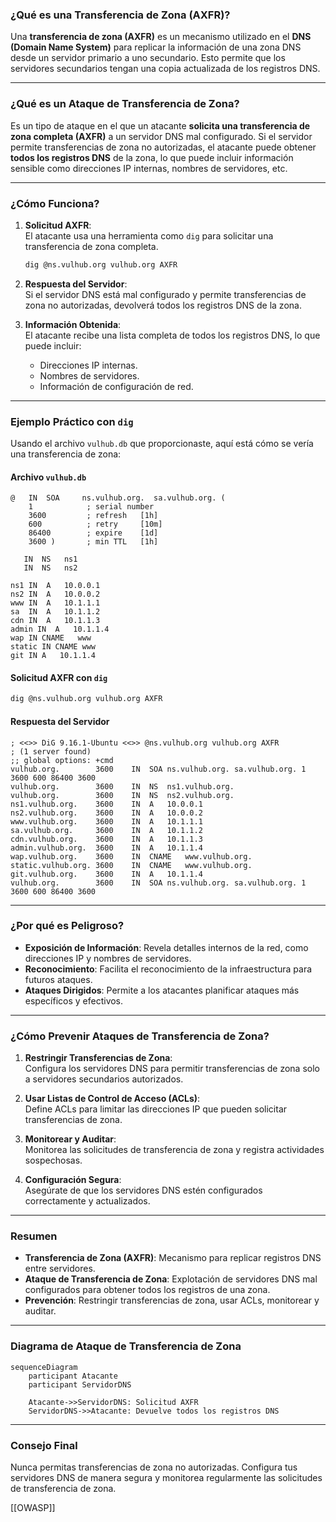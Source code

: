 
### **¿Qué es una Transferencia de Zona (AXFR)?**

Una **transferencia de zona (AXFR)** es un mecanismo utilizado en el **DNS (Domain Name System)** para replicar la información de una zona DNS desde un servidor primario a uno secundario. Esto permite que los servidores secundarios tengan una copia actualizada de los registros DNS.

---

### **¿Qué es un Ataque de Transferencia de Zona?**

Es un tipo de ataque en el que un atacante **solicita una transferencia de zona completa (AXFR)** a un servidor DNS mal configurado. Si el servidor permite transferencias de zona no autorizadas, el atacante puede obtener **todos los registros DNS** de la zona, lo que puede incluir información sensible como direcciones IP internas, nombres de servidores, etc.

---

### **¿Cómo Funciona?**

1. **Solicitud AXFR**:  
   El atacante usa una herramienta como `dig` para solicitar una transferencia de zona completa.
   ```bash
   dig @ns.vulhub.org vulhub.org AXFR
   ```

2. **Respuesta del Servidor**:  
   Si el servidor DNS está mal configurado y permite transferencias de zona no autorizadas, devolverá todos los registros DNS de la zona.

3. **Información Obtenida**:  
   El atacante recibe una lista completa de todos los registros DNS, lo que puede incluir:
   - Direcciones IP internas.
   - Nombres de servidores.
   - Información de configuración de red.

---

### **Ejemplo Práctico con `dig`**

Usando el archivo `vulhub.db` que proporcionaste, aquí está cómo se vería una transferencia de zona:

#### **Archivo `vulhub.db`**
```plaintext
@   IN  SOA     ns.vulhub.org.  sa.vulhub.org. ( 
    1            ; serial number 
    3600         ; refresh   [1h] 
    600          ; retry     [10m] 
    86400        ; expire    [1d] 
    3600 )       ; min TTL   [1h]

   IN  NS   ns1
   IN  NS   ns2

ns1 IN  A   10.0.0.1
ns2 IN  A   10.0.0.2
www IN  A   10.1.1.1
sa  IN  A   10.1.1.2
cdn IN  A   10.1.1.3
admin IN  A   10.1.1.4
wap IN CNAME   www
static IN CNAME www
git IN A   10.1.1.4
```

#### **Solicitud AXFR con `dig`**
```bash
dig @ns.vulhub.org vulhub.org AXFR
```

#### **Respuesta del Servidor**
```plaintext
; <<>> DiG 9.16.1-Ubuntu <<>> @ns.vulhub.org vulhub.org AXFR
; (1 server found)
;; global options: +cmd
vulhub.org.        3600    IN  SOA ns.vulhub.org. sa.vulhub.org. 1 3600 600 86400 3600
vulhub.org.        3600    IN  NS  ns1.vulhub.org.
vulhub.org.        3600    IN  NS  ns2.vulhub.org.
ns1.vulhub.org.    3600    IN  A   10.0.0.1
ns2.vulhub.org.    3600    IN  A   10.0.0.2
www.vulhub.org.    3600    IN  A   10.1.1.1
sa.vulhub.org.     3600    IN  A   10.1.1.2
cdn.vulhub.org.    3600    IN  A   10.1.1.3
admin.vulhub.org.  3600    IN  A   10.1.1.4
wap.vulhub.org.    3600    IN  CNAME   www.vulhub.org.
static.vulhub.org. 3600    IN  CNAME   www.vulhub.org.
git.vulhub.org.    3600    IN  A   10.1.1.4
vulhub.org.        3600    IN  SOA ns.vulhub.org. sa.vulhub.org. 1 3600 600 86400 3600
```

---

### **¿Por qué es Peligroso?**

- **Exposición de Información**: Revela detalles internos de la red, como direcciones IP y nombres de servidores.
- **Reconocimiento**: Facilita el reconocimiento de la infraestructura para futuros ataques.
- **Ataques Dirigidos**: Permite a los atacantes planificar ataques más específicos y efectivos.

---

### **¿Cómo Prevenir Ataques de Transferencia de Zona?**

1. **Restringir Transferencias de Zona**:  
   Configura los servidores DNS para permitir transferencias de zona solo a servidores secundarios autorizados.

2. **Usar Listas de Control de Acceso (ACLs)**:  
   Define ACLs para limitar las direcciones IP que pueden solicitar transferencias de zona.

3. **Monitorear y Auditar**:  
   Monitorea las solicitudes de transferencia de zona y registra actividades sospechosas.

4. **Configuración Segura**:  
   Asegúrate de que los servidores DNS estén configurados correctamente y actualizados.

---

### **Resumen**

- **Transferencia de Zona (AXFR)**: Mecanismo para replicar registros DNS entre servidores.
- **Ataque de Transferencia de Zona**: Explotación de servidores DNS mal configurados para obtener todos los registros de una zona.
- **Prevención**: Restringir transferencias de zona, usar ACLs, monitorear y auditar.

---

### **Diagrama de Ataque de Transferencia de Zona**

```mermaid
sequenceDiagram
    participant Atacante
    participant ServidorDNS

    Atacante->>ServidorDNS: Solicitud AXFR
    ServidorDNS->>Atacante: Devuelve todos los registros DNS
```

---

### **Consejo Final**

Nunca permitas transferencias de zona no autorizadas. Configura tus servidores DNS de manera segura y monitorea regularmente las solicitudes de transferencia de zona.

[[OWASP]]